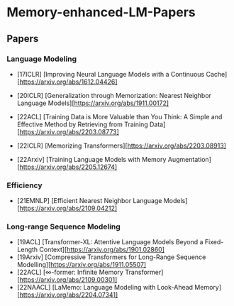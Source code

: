 # Memory-enhanced-LM-Papers

## Papers

### Language Modeling

- [17ICLR] [Improving Neural Language Models with a Continuous Cache][https://arxiv.org/abs/1612.04426]

- [20ICLR] [Generalization through Memorization: Nearest Neighbor Language Models][https://arxiv.org/abs/1911.00172]
- [22ACL] [Training Data is More Valuable than You Think: A Simple and Effective Method by Retrieving from Training Data][https://arxiv.org/abs/2203.08773]
- [22ICLR] [Memorizing Transformers][https://arxiv.org/abs/2203.08913]
- [22Arxiv] [Training Language Models with Memory Augmentation][https://arxiv.org/abs/2205.12674]

### Efficiency

- [21EMNLP] [Efficient Nearest Neighbor Language Models][https://arxiv.org/abs/2109.04212]

### Long-range  Sequence Modeling

- [19ACL] [Transformer-XL: Attentive Language Models Beyond a Fixed-Length Context][https://arxiv.org/abs/1901.02860]
- [19Arxiv] [Compressive Transformers for Long-Range Sequence Modelling][https://arxiv.org/abs/1911.05507]
- [22ACL] [$\infty$-former: Infinite Memory Transformer][https://arxiv.org/abs/2109.00301]
- [22NAACL] [LaMemo: Language Modeling with Look-Ahead Memory][https://arxiv.org/abs/2204.07341]

